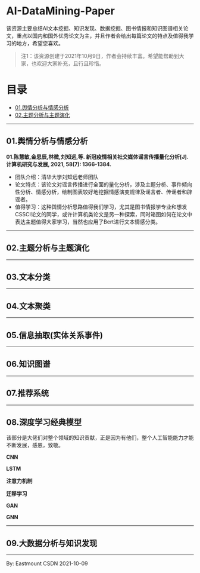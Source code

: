 # AI-DataMining-Paper
该资源主要总结AI文本挖掘、知识发现、数据挖掘、图书情报和知识图谱相关论文，重点以国内和国外优秀论文为主，并且作者会给出每篇论文的特点及值得我学习的地方，希望您喜欢。

> 注1：该资源创建于2021年10月9日，作者会持续丰富。希望能帮助到大家，也欢迎大家补充，且行且珍惜。


# 目录

- [01.舆情分析与情感分析](##01.舆情分析与情感分析)
- [02.主题分析与主题演化](##02.主题分析与主题演化)


---

## 01.舆情分析与情感分析


**01.陈慧敏,金思辰,林微,刘知远,等. 新冠疫情相关社交媒体谣言传播量化分析[J]. 计算机研究与发展, 2021, 58(7): 1366-1384.**
- 团队介绍：清华大学刘知远老师团队
- 论文特点：该论文对谣言传播进行全面的量化分析，涉及主题分析、事件倾向性分析、情感分析，绘制图表较好地挖掘情感演变规律及谣言者、传谣者和辟谣者。
- 值得学习：这种舆情分析思路值得我们学习，尤其是图书情报学专业和想发CSSCI论文的同学，或许计算机类论文是另一种探索，同时箱图如何在论文中表达主题值得大家学习，当然也应用了Bert进行文本情感分类。



---

## 02.主题分析与主题演化


---

## 03.文本分类

---

## 04.文本聚类


---


## 05.信息抽取(实体关系事件)

---

## 06.知识图谱


---

## 07.推荐系统

---


## 08.深度学习经典模型

该部分是大佬们对整个领域的知识贡献，正是因为有他们，整个人工智能能力才能不断发展，感恩，致敬。

**CNN**

**LSTM**

**注意力机制**

**迁移学习**

**GAN**

**GNN**





---

## 09.大数据分析与知识发现



----

By: Eastmount CSDN 2021-10-09
